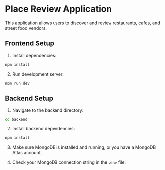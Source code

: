 # Place Review Application

This application allows users to discover and review restaurants, cafes, and street food vendors.

## Frontend Setup

1. Install dependencies:
```bash
npm install
```

2. Run development server:
```bash
npm run dev
```

## Backend Setup

1. Navigate to the backend directory:
```bash
cd backend
```

2. Install backend dependencies:
```bash
npm install
```

3. Make sure MongoDB is installed and running, or you have a MongoDB Atlas account.

4. Check your MongoDB connection string in the `.env` file:
